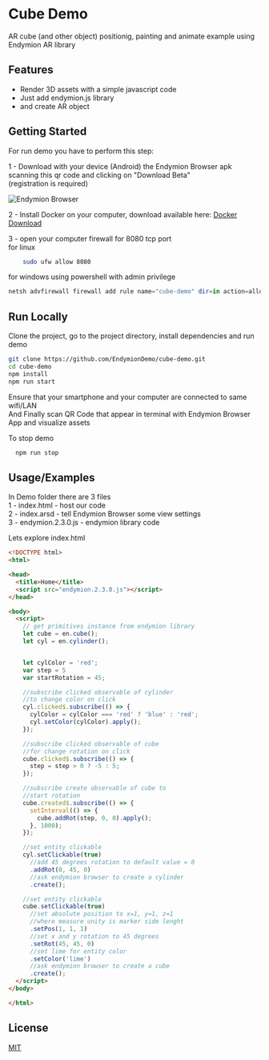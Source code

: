 
# Cube Demo

AR cube (and other object) positionig, painting and animate example using Endymion AR library



## Features

- Render 3D assets with a simple javascript code
- Just add endymion.js library
- and create AR object 


## Getting Started

For run demo you have to perform this step:   

1 - Download with your device (Android) the Endymion Browser apk scanning this qr code and clicking on "Download Beta"        
    (registration is required)   

![Endymion Browser](https://endymion.tech/qr-code-address/endymion.tech_300x300.png)    



2 - Install Docker on your computer, download available here: [Docker Download](https://docs.docker.com/desktop/)

3 - open your computer firewall for 8080 tcp port   
for linux
```bash
    sudo ufw allow 8080
```
for windows using powershell with admin privilege
```powershell
netsh advfirewall firewall add rule name="cube-demo" dir=in action=allow protocol=TCP localport=8080
```
    
## Run Locally

Clone the project, go to the project directory, install dependencies and run demo

```bash
git clone https://github.com/EndymionDemo/cube-demo.git   
cd cube-demo    
npm install   
npm run start   

```
Ensure that your smartphone and your computer are connected to same wifi/LAN        
And Finally scan QR Code that appear in terminal with Endymion Browser App and visualize assets


To stop demo    

```bash
  npm run stop
```

## Usage/Examples
In Demo folder there are 3 files        
1 - index.html - host our code      
2 - index.arsd - tell Endymion Browser some view settings       
3 - endymion.2.3.0.js - endymion library code

Lets explore index.html
```html
<!DOCTYPE html>
<html>

<head>
  <title>Home</title>
  <script src="endymion.2.3.0.js"></script>
</head>

<body>
  <script>
    // get primitives instance from endymion library
    let cube = en.cube();
    let cyl = en.cylinder();


    let cylColor = 'red';
    var step = 5
    var startRotation = 45;

    //subscribe clicked observable of cylinder
    //to change color on click
    cyl.clicked$.subscribe(() => {
      cylColor = cylColor === 'red' ? 'blue' : 'red';
      cyl.setColor(cylColor).apply();
    });

    //subscribe clicked observable of cube
    //for change rotation on click
    cube.clicked$.subscribe(() => {
      step = step > 0 ? -5 : 5;
    });

    //subscribe create observable of cube to 
    //start rotation 
    cube.created$.subscribe(() => {
      setInterval(() => {
        cube.addRot(step, 0, 0).apply();
      }, 1000);
    });

    //set entity clickable
    cyl.setClickable(true)
      //add 45 degrees rotation to default value = 0
      .addRot(0, 45, 0)
      //ask endymion browser to create a cylinder
      .create();

    //set entity clickable
    cube.setClickable(true)
      //set absolute position to x=1, y=1, z=1
      //where measure unity is marker side lenght
      .setPos(1, 1, 1)
      //set x and y rotation to 45 degrees
      .setRot(45, 45, 0)
      //set lime for entity color
      .setColor('lime')
      //ask endymion browser to create a cube
      .create();
  </script>
</body>

</html>
```


## License

[MIT](https://choosealicense.com/licenses/mit/)

